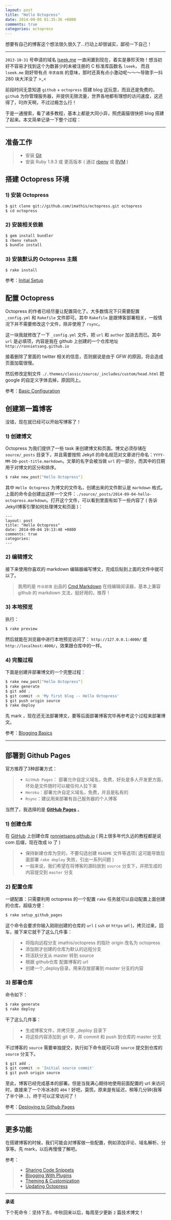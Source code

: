 ```yaml
---
layout: post
title: "Hello Octopress"
date: 2014-09-05 01:35:36 +0800
comments: true
categories: octopress 
---
```


想要有自己的博客这个想法很久很久了...行动上却很诚实，鄙视一下自己！

---

`2013-10-31` 号申请的域名 [lseek.me][1] 一直闲置到现在，着实是暴殄天物！想当初好不容易才找到这个为数甚少的未被注册的 C 标准库函数名 `lseek`， 而且 `lseek.me` 刚好带有点 `寻求自我` 的意味，那时还真有点小激动呢～～～导致手一抖 280 块大洋没了 >_<

前段时间无意知道 `github` + `octopress` 搭建 blog 这玩意，而且还是免费的，`github` 为你管理服务器，并提供无限流量，世界各地都有理想的访问速度，这还得了，叼炸天啊，不过过瘾怎么行！

于是一通搜索，看了诸多教程，基本上都是大同小异，照虎画猫很快把 blog 搭建了起来。本文简单记录一下整个过程：

<!-- more -->

----------


## **准备工作**

> * 安装 [Git][2]
> * 安装 Ruby 1.9.3 或 更高版本 ( 通过 [rbenv][3] 或 [RVM][4] )

## **搭建 Octopress 环境**

### 1) 安装 Octopress

```sh
$ git clone git://github.com/imathis/octopress.git octopress
$ cd octopress
```

### 2) 安装相关依赖

```sh
$ gem install bundler
$ rbenv rehash
$ bundle install
```

### 3) 安装默认的 Octopress 主题

```sh
$ rake install
```

参考：[Initial Setup][5]

## **配置 Octopress**

Octopress 的作者已经尽量让配置简化了。大多数情况下只需要配置 `_config.yml` 和 `Rakefile` 文件即可。其中 `Rakefile` 是跟博客部署相关，一般情况下并不需要修改这个文件，除非使用了 `rsync`。

这一块我就修改了一下 `_config.yml` 文件，把 `url` 和 `author` 加进去而已。其中 `url` 是必填项，内容是我在 github 上创建的一个仓库地址 `http://ronnietsang.github.io`

接着删除了里面的 twitter 相关的信息，否则据说是由于 GFW 的原因，将会造成页面加载很慢。

然后修改定制文件 `./.themes/classic/source/_includes/custom/head.html` 把 google 的自定义字体去掉，原因同上。

参考：[Basic Configuration][6]

## **创建第一篇博客**

没错，现在就已经可以开始写博客了！

### 1) 创建博文

Octopress 为我们提供了一些 task 来创建博文和页面。博文必须存储在 `source/_posts` 目录下，并且需要按照 Jekyll 的命名规范对文章进行命名：`YYYY-MM-DD-post-title.markdown`。文章的名字会被当做 `url` 的一部分，而其中的日期用于对博文的区分和排序。

```sh
$ rake new_post["Hello Octopress"]
```

其中 `Hello Octopress` 为博文的文件名，创建出来的文件默认是 `markdown` 格式。上面的命令会创建出这样一个文件：`./source/_posts/2014-09-04-hello-octopress.markdown`。打开这个文件，可以看到里面有如下一些内容了 ( 告诉Jekyll博客引擎如何处理博文和页面 )：

```
---
layout: post
title: "Hello Octopress"
date: 2014-09-04 19:13:48 +0800
comments: true
categories:
---
```

### 2) 编辑博文

接下来使用你喜欢的 markdown 编辑器编写博文，完成后贴到上面的文件中就可以了。

> 我用的是 `作业部落` 出品的 [Cmd Markdown][7] 在线编辑阅读器，基本上兼容 github 的 markdown 文法，挺好用的，推荐！

### 3) 本地预览

执行：

```sh
$ rake preview
```

然后就能在浏览器中进行本地预览访问了： `http://127.0.0.1:4000/` 或 `http://localhost:4000/`，效果跟仓库中的一样。

### 4) 完整过程

下面是创建并部署博文的一个完整过程：

```sh
$ rake new_post["Hello Octopress"]
$ rake generate
$ git add .
$ git commit -m 'My first blog -- Hello Octopress'
$ git push origin source
$ rake deploy
```

先 mark ，现在还无法部署博文，要等后面部署博客完毕再参考这个过程来部署博文。

参考：[Blogging Basics][8]


----------


## **部署到 Github Pages**

官方推荐了3种部署方式：
> * `GitHub Pages`： 部署允许自定义域名，免费，好处是多人开发更方面，坏处是文件随时可以被任何人拉下来
> * `Heroku`：部署允许自定义域名，免费，并且是私有的
> * `Rsync`：建议用来部署有自己服务器的个人博客


当然了，我选择的是 **[GitHub Pages][9]** 。

### 1) 创建仓库

在 [GitHub][10] 上创建仓库 [ronnietsang.github.io][11] ( 网上很多年代久远的教程都是说 com 后缀，现在改成 io 了 )
> * 保持新建仓库为空的，不要勾选创建 `README` 文件等选项( 这可能导致后面部署 `rake deploy` 失败，引出一系列问题 )
> * 一般来说，我们希望在将博客的源码放到 `source` 分支下，并把生成的内容提交到 `master` 分支

### 2) 配置仓库

一键配置：只需要利用 octopress 的一个配置 `rake` 任务就可以自动配置上面创建的仓库，超级方便：

```sh
$ rake setup_github_pages
```

这个命令会要求你输入刚刚创建的仓库的 `url` ( `ssh` or `https` url )，拷贝过来，回车，接下来它就干了这么几件事：
> * 将指向远程分支 imathis/octopress 的指针 origin 改名为 octopress
> * 添加刚才创建的仓库为默认的远程分支
> * 将活跃分支从 master 转到 source
> * 根据 github仓库 配置博客的 url
> * 创建一个_deploy目录，用来存放部署到 master 分支的内容

### 3) 部署仓库

命令如下：

```sh
$ rake generate
$ rake deploy
```

干了这么几件事：
> * 生成博客文件，并拷贝至 _deploy 目录下
> * 将这些内容添加到 git 中，并 commit 和 push 到仓库的 master 分支

不过博客的 `source` 需要单独提交，执行如下命令就可以将 `source` 提交到仓库的 `source` 分支下。

```sh
$ git add .
$ git commit -m 'Initial source commit'
$ git push origin source
```

至此，博客已经完成基本的部署。但是当我满心期待地使用前面配置的 url 来访问时，直接来了一个冷冰冰的 `404`！好吧，莫慌，原来是有延迟，稍等几分钟(我等了半个钟...)，终于可以正常访问了！


参考：[Deploying to Github Pages][12]

----------


## **更多功能**

在搭建博客的时候，我们可能会对博客做一些配置，例如添加评论、域名解析、分享等。先 mark，以后再慢慢了解吧。

参考：
> * [Sharing Code Snippets][13]
> * [Blogging With Plugins][14]
> * [Theming & Customization][15]
> * [Updating Octopress][16]


----------

**承诺**

下个死命令：坚持下去，中秋回来以后，每周至少更新 `2` 篇技术博文！


  [1]: http://lseek.me
  [2]: http://git-scm.com/
  [3]: http://octopress.org/docs/setup/rbenv
  [4]: http://octopress.org/docs/setup/rvm
  [5]: http://octopress.org/docs/setup/
  [6]: http://octopress.org/docs/configuring/
  [7]: https://zybuluo.com/mdeditor
  [8]: http://octopress.org/docs/blogging
  [9]: https://pages.github.com/
  [10]: https://github.com/
  [11]: https://github.com/RonnieTsang/ronnietsang.github.io
  [12]: http://octopress.org/docs/deploying/github/
  [13]: http://octopress.org/docs/blogging/code
  [14]: http://octopress.org/docs/blogging/plugins
  [15]: http://octopress.org/docs/theme
  [16]: http://octopress.org/docs/updating
